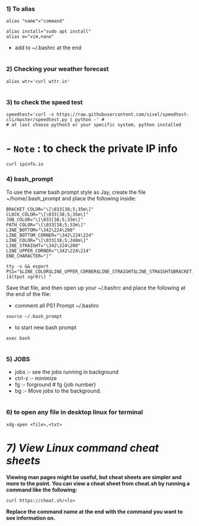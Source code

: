 ### 1) To alias 
```
alias "name"="command"

alias install="sudo apt install"
alias e="vim,nano"
```

- add to ~/.bashrc at the end
#
### 2) Checking your weather forecast
```
alias wtr='curl wttr.in'
```
#
### 3) to check the speed test 
```
speedtest='curl -s https://raw.githubusercontent.com/sivel/speedtest-cli/master/speedtest.py | python -' #
# at last choose python3 or your specific system, python installed 
```
# - `Note` : to check the private IP info
  ```
  curl ipinfo.io
  ```
### 4) bash_prompt 

To use the same bash prompt style as Jay, create the file ~/home/.bash_prompt and place the following inside:
```
BRACKET_COLOR="\[\033[38;5;35m\]"
CLOCK_COLOR="\[\033[38;5;35m\]"
JOB_COLOR="\[\033[38;5;33m\]"
PATH_COLOR="\[\033[38;5;33m\]"
LINE_BOTTOM="\342\224\200"
LINE_BOTTOM_CORNER="\342\224\224"
LINE_COLOR="\[\033[38;5;248m\]"
LINE_STRAIGHT="\342\224\200"
LINE_UPPER_CORNER="\342\224\214"
END_CHARACTER="|"

tty -s && export PS1="$LINE_COLOR$LINE_UPPER_CORNER$LINE_STRAIGHT$LINE_STRAIGHT$BRACKET_COLOR[$CLOCK_COLOR\t$BRACKET_COLOR]$LINE_COLOR$LINE_STRAIGHT$BRACKET_COLOR[$JOB_COLOR\j$BRACKET_COLOR]$LINE_COLOR$LINE_STRAIGHT$BRACKET_COLOR[\H:\]$PATH_COLOR\w$BRACKET_COLOR]\n$LINE_COLOR$LINE_BOTTOM_CORNER$LINE_STRAIGHT$LINE_BOTTOM$END_CHARACTER\[$(tput sgr0)\] "
```
Save that file, and then open up your ~/.bashrc and place the following at the end of the file:
      
  - comment all PS1 Prompt ~/.bashrc
```
source ~/.bash_prompt
```
  - to start new bash prompt
```
exec bash
```
# 
### 5) JOBS

- jobs :- see the jobs running in background
- ctrl-z :- minimize
- fg :- forground # fg {job number}
- bg :-  Move jobs to the background.
#

### 6) to open any file in desktop linux for terminal
```
xdg-open <file>,<txt>
```
#

# *7) View Linux command cheat sheets*

**Viewing man pages might be useful, but cheat sheets are simpler and more to the point. You can view a cheat sheet from cheat.sh by running a command like the following:**
```
curl https://cheat.sh/<ls>
```
**Replace the command name at the end with the command you want to see information on.**
